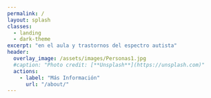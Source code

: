 ```yaml
---
permalink: /
layout: splash
classes:
  - landing
  - dark-theme
excerpt: "en el aula y trastornos del espectro autista"
header:
  overlay_image: /assets/images/Personas1.jpg
  #caption: "Photo credit: [**Unsplash**](https://unsplash.com)"
  actions:
    - label: "Más Información"
      url: "/about/"
---
```




